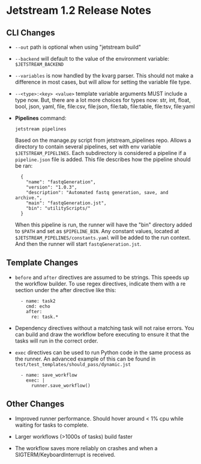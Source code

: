 # Jetstream 1.2 Release Notes

## CLI Changes


- `--out` path is optional when using "jetstream build"
- `--backend` will default to the value of the environment variable: `$JETSTREAM_BACKEND`
- `--variables` is now handled by the kvarg parser. This should not
  make a difference in most cases, but will allow for setting the
  variable file type.
- `--<type>:<key> <value>` template variable arguments MUST include a
  type now. But, there are a lot more choices for types now: 
  str, int, float, bool, json, yaml, file, file:csv, file:json, file:tab, file:table,
  file:tsv, file:yaml
     

- **Pipelines** command:

  `jetstream pipelines`

  Based on the manage.py script from jetstream_pipelines repo. Allows a
  directory to contain several pipelines, set with env variable
  `$JETSTREAM_PIPELINES`. Each subdirectory is considered a pipeline if
  a `pipeline.json` file is added. This file describes how the pipeline
  should be ran:

  ```
    {
      "name": "fastqGeneration",
      "version": "1.0.3",
      "description": "Automated fastq generation, save, and archive.",
      "main": "fastqGeneration.jst",
      "bin": "utilityScripts/"
    }
  ```

  When this pipeline is run, the runner will have the "bin" directory
  added to `$PATH` and set as `$PIPELINE_BIN`. Any constant values,
  located at `$JETSTREAM_PIPELINES/constants.yaml` will be added to the
  run context. And then the runner will start `fastqGeneration.jst`.

## Template Changes


- `before` and `after` directives are assumed to be strings. This speeds
  up the workflow builder. To use regex directives, indicate them with a
  re section under the after directive like this:

  ```
    - name: task2
      cmd: echo
      after:
        re: task.*
  ```

- Dependency directives without a matching task will not raise errors.
  You can build and draw the workflow before executing to ensure it
  that the tasks will run in the correct order.

- `exec` directives can be used to run Python code in the same process as the runner.
  An advanced example of this can be found in `test/test_templates/should_pass/dynamic.jst`

  ```
    - name: save_workflow
      exec: |
        runner.save_workflow()
  ```

## Other Changes


- Improved runner performance. Should hover around < 1% cpu while waiting for tasks
  to complete.

- Larger workflows (>1000s of tasks) build faster

- The workflow saves more reliably on crashes and when a SIGTERM/KeyboardInterrupt
  is received.
